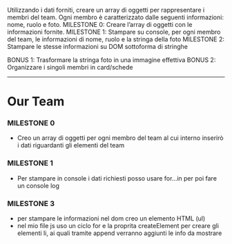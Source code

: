 Utilizzando i dati forniti, creare un array di oggetti per rappresentare i membri del team.
Ogni membro è caratterizzato dalle seguenti informazioni: nome, ruolo e foto.
MILESTONE 0:
Creare l’array di oggetti con le informazioni fornite.
MILESTONE 1:
Stampare su console, per ogni membro del team, le informazioni di nome, ruolo e la stringa della foto
MILESTONE 2:
Stampare le stesse informazioni su DOM sottoforma di stringhe

BONUS 1:
Trasformare la stringa foto in una immagine effettiva
BONUS 2:
Organizzare i singoli membri in card/schede

------------------------------------------------------------------------

# Our Team

### MILESTONE 0

- Creo un array di oggetti per ogni membro del team al cui interno inserirò i dati riguardanti gli elementi del team

### MILESTONE 1

- Per stampare in console i dati richiesti posso usare for...in
per poi fare un console log

### MILESTONE 3

- per stampare le informazioni nel dom creo un elemento HTML (ul)
- nel mio file js uso un ciclo for e la proprita createElement per creare gli elementi li, ai quali tramite append verranno aggiunti le info da mostrare 